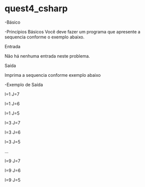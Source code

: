 # quest4_csharp
-Básico

-Princípios Básicos
Você deve fazer um programa que apresente a sequencia conforme o exemplo abaixo.


Entrada

Não há nenhuma entrada neste problema.


Saída

Imprima a sequencia conforme exemplo abaixo

-Exemplo de Saída
 	
I=1 J=7

I=1 J=6

I=1 J=5

I=3 J=7

I=3 J=6

I=3 J=5

...

I=9 J=7

I=9 J=6

I=9 J=5

